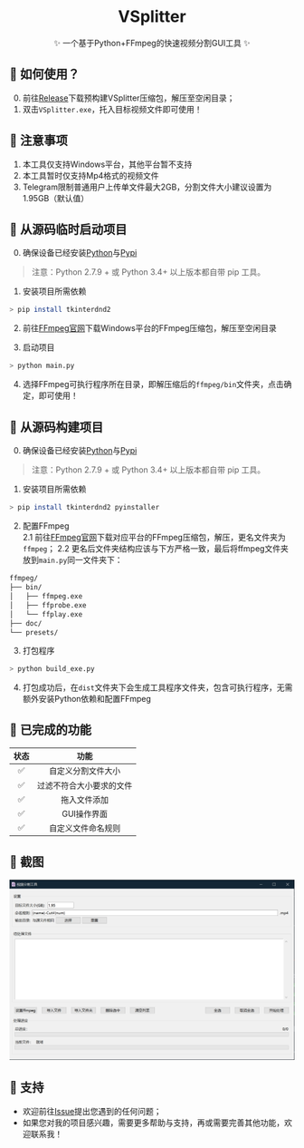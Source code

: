 <div align="center">

<h1 align="center">VSplitter</h1>

✨ 一个基于Python+FFmpeg的快速视频分割GUI工具 ✨
</div>

## 🔑 如何使用？
0. 前往[Release](https://github.com/SaKongA/VSplitter/releases)下载预构建VSplitter压缩包，解压至空闲目录；
1. 双击`VSplitter.exe`，托入目标视频文件即可使用！

## 📌 注意事项
1. 本工具仅支持Windows平台，其他平台暂不支持
2. 本工具暂时仅支持Mp4格式的视频文件
3. Telegram限制普通用户上传单文件最大2GB，分割文件大小建议设置为1.95GB（默认值）

## 🔨 从源码临时启动项目
0. 确保设备已经安装[Python](https://www.python.org/)与[Pypi](https://www.python.org/)
> 注意：Python 2.7.9 + 或 Python 3.4+ 以上版本都自带 pip 工具。

1. 安装项目所需依赖
```bash
> pip install tkinterdnd2
```

2. 前往[FFmpeg官网](https://ffmpeg.org/download.html)下载Windows平台的FFmpeg压缩包，解压至空闲目录  

3. 启动项目
```bash
> python main.py
```

4. 选择FFmpeg可执行程序所在目录，即解压缩后的`ffmpeg/bin`文件夹，点击确定，即可使用！

## 🔨 从源码构建项目
0. 确保设备已经安装[Python](https://www.python.org/)与[Pypi](https://www.python.org/)
> 注意：Python 2.7.9 + 或 Python 3.4+ 以上版本都自带 pip 工具。

1. 安装项目所需依赖
```bash
> pip install tkinterdnd2 pyinstaller
```

2. 配置FFmpeg  
2.1 前往[FFmpeg官网](https://ffmpeg.org/download.html)下载对应平台的FFmpeg压缩包，解压，更名文件夹为`ffmpeg`；
2.2 更名后文件夹结构应该与下方严格一致，最后将ffmpeg文件夹放到`main.py`同一文件夹下：
```
ffmpeg/
├── bin/
│   ├── ffmpeg.exe
│   ├── ffprobe.exe
│   └── ffplay.exe
├── doc/
└── presets/
```

3. 打包程序
```bash
> python build_exe.py
```

4. 打包成功后，在`dist`文件夹下会生成工具程序文件夹，包含可执行程序，无需额外安装Python依赖和配置FFmpeg

## 📌 已完成的功能
  
| 状态 |          功能               |
|:--------:|:-------------------------------:|
|    ✅     | 自定义分割文件大小                |
|    ✅     | 过滤不符合大小要求的文件         |
|    ✅     | 拖入文件添加                 |
|    ✅     | GUI操作界面                |
|    ✅     | 自定义文件命名规则                |


## 🎴 截图
<div align="center">
	<img src="./Pictures/1.png">
</div>

## 🧤 支持
* 欢迎前往[Issue](https://github.com/SaKongA/VSplitter/issues)提出您遇到的任何问题；
* 如果您对我的项目感兴趣，需要更多帮助与支持，再或需要完善其他功能，欢迎联系我！